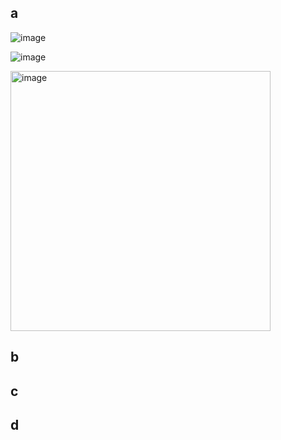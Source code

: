 ## a 

![image](https://github.com/user-attachments/assets/d2817d22-78f0-42c0-8584-3a5fda1e6528)

![image](https://github.com/user-attachments/assets/2b7e11bd-fec0-4c50-af13-8da08863a0c5)

<img width="416" alt="image" src="https://github.com/user-attachments/assets/ea3d144a-9550-40a2-ad32-122825702868" />


## b 



## c 



## d 


